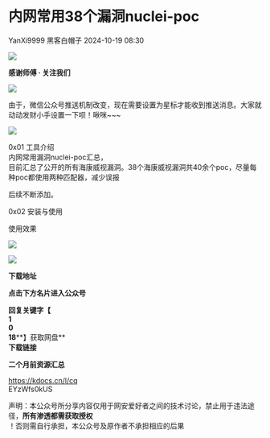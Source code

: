 #  内网常用38个漏洞nuclei-poc   
YanXi9999  黑客白帽子   2024-10-19 08:30  
  
![](https://mmbiz.qpic.cn/mmbiz_png/PJG3jJlPv0w6V8YUTyNSuV2udfyY3rWyR6V1UeHWuiab6T80I5ldZicZswCnrbicD4ibpaDMqCZ6UvFmhWLyTzptSA/640?wx_fmt=png&random=0.6636094571400317&random=0.6219011309810436&random=0.21191420540585404 "")  
  
**感谢师傅 · 关注我们**  
  
![](https://mmbiz.qpic.cn/mmbiz_png/PJG3jJlPv0w6V8YUTyNSuV2udfyY3rWyR6V1UeHWuiab6T80I5ldZicZswCnrbicD4ibpaDMqCZ6UvFmhWLyTzptSA/640?wx_fmt=png&random=0.9829534454876507&random=0.2787622380037358&random=0.29583791053286834 "")  
  
  
由于，微信公众号推送机制改变，现在需要设置为星标才能收到推送消息。大家就动动发财小手设置一下呗！啾咪~~~  
  
![](https://mmbiz.qpic.cn/mmbiz_png/PJG3jJlPv0y50hQk1TiaBIAnSjzqkmZcPS4TWvohHfHPTVUBWM2mFxcqwhiaZKaQM6S7t11fuiajZ2zZqXD5hJJmA/640?wx_fmt=png "")  
  
  
0x01 工具介绍  
内网常用漏洞nuclei-poc汇总，  
目前汇总了公开的所有海康威视漏洞。38个海康威视漏洞共40余个poc，尽量每种poc都使用两种匹配器，减少误报  
  
后续不断添加。  
  
0x02 安装与使用  
  
使用效果  
  
![](https://mmbiz.qpic.cn/sz_mmbiz_jpg/PJG3jJlPv0xyBaKEyoHHnlexKbU7XIZrlLcDjItKHVDMCbBlbhsKle6iaOicBOtzaRlfhm8PBzDlibWgiaxHsPgqHA/640?wx_fmt=jpeg&from=appmsg "")  
  
![](https://mmbiz.qpic.cn/sz_mmbiz_png/PJG3jJlPv0xyBaKEyoHHnlexKbU7XIZrveC20mKpgvEEYLia9p5OKzPlAia87ZiaHr1Dz7I3jvWFbl6hv3uLGTYog/640?wx_fmt=png&from=appmsg "")  
  
**下载地址**  
  
**点击下方名片进入公众号**  
  
**回复关键字【**  
**1**  
**0**  
**18****】获取网盘**  
**下载链接**  
  
**二个月前资源汇总**  
  
https://kdocs.cn/l/cq  
EYzWfs0kUS  
  
  
  
声明：本公众号所分享内容仅用于网安爱好者之间的技术讨论，禁止用于违法途径，**所有渗透都需获取授权**  
！否则需自行承担，本公众号及原作者不承担相应的后果  
```
```  
  
  
